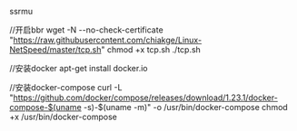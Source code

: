 ssrmu

//开启bbr
wget -N --no-check-certificate "https://raw.githubusercontent.com/chiakge/Linux-NetSpeed/master/tcp.sh"
chmod +x tcp.sh
./tcp.sh

//安装docker
apt-get install docker.io

//安装docker-compose
curl -L "https://github.com/docker/compose/releases/download/1.23.1/docker-compose-$(uname -s)-$(uname -m)" -o /usr/bin/docker-compose
chmod +x /usr/bin/docker-compose
